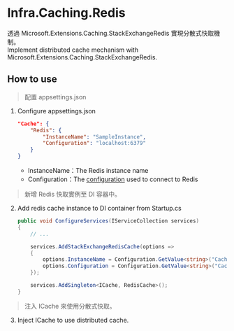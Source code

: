# Infra.Caching.Redis

透過 Microsoft.Extensions.Caching.StackExchangeRedis 實現分散式快取機制。  
Implement distributed cache mechanism with Microsoft.Extensions.Caching.StackExchangeRedis.

## How to use

> 配置 appsettings.json

1. Configure appsettings.json

    ```json
    "Cache": {
        "Redis": {
            "InstanceName": "SampleInstance",
            "Configuration": "localhost:6379"
        }
    }
    ```

    - InstanceName：The Redis instance name
    - Configuration：The [configuration](https://stackexchange.github.io/StackExchange.Redis/Configuration.html) used to connect to Redis

> 新增 Redis 快取實例至 DI 容器中。

2. Add redis cache instance to DI container from Startup.cs

    ```csharp
    public void ConfigureServices(IServiceCollection services)
    {
        // ...

        services.AddStackExchangeRedisCache(options =>
        {
            options.InstanceName = Configuration.GetValue<string>("Cache:Redis:InstanceName");
            options.Configuration = Configuration.GetValue<string>("Cache:Redis:Configuration");
        });

        services.AddSingleton<ICache, RedisCache>();
    }
    ```

> 注入 ICache 來使用分散式快取。

3. Inject ICache to use distributed cache.

